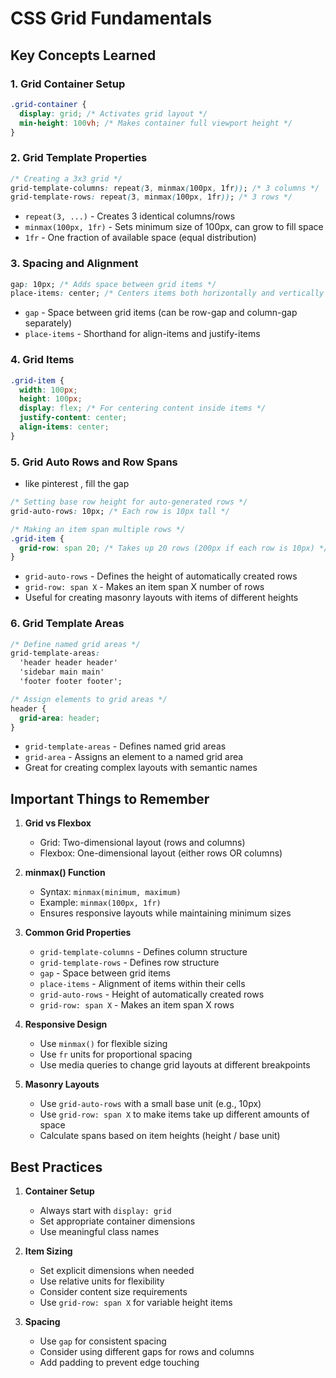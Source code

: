 # CSS Grid Fundamentals

## Key Concepts Learned

### 1. Grid Container Setup

```css
.grid-container {
  display: grid; /* Activates grid layout */
  min-height: 100vh; /* Makes container full viewport height */
}
```

### 2. Grid Template Properties

```css
/* Creating a 3x3 grid */
grid-template-columns: repeat(3, minmax(100px, 1fr)); /* 3 columns */
grid-template-rows: repeat(3, minmax(100px, 1fr)); /* 3 rows */
```

- `repeat(3, ...)` - Creates 3 identical columns/rows
- `minmax(100px, 1fr)` - Sets minimum size of 100px, can grow to fill space
- `1fr` - One fraction of available space (equal distribution)

### 3. Spacing and Alignment

```css
gap: 10px; /* Adds space between grid items */
place-items: center; /* Centers items both horizontally and vertically */
```

- `gap` - Space between grid items (can be row-gap and column-gap separately)
- `place-items` - Shorthand for align-items and justify-items

### 4. Grid Items

```css
.grid-item {
  width: 100px;
  height: 100px;
  display: flex; /* For centering content inside items */
  justify-content: center;
  align-items: center;
}
```

### 5. Grid Auto Rows and Row Spans

- like pinterest , fill the gap

```css
/* Setting base row height for auto-generated rows */
grid-auto-rows: 10px; /* Each row is 10px tall */

/* Making an item span multiple rows */
.grid-item {
  grid-row: span 20; /* Takes up 20 rows (200px if each row is 10px) */
}
```

- `grid-auto-rows` - Defines the height of automatically created rows
- `grid-row: span X` - Makes an item span X number of rows
- Useful for creating masonry layouts with items of different heights

### 6. Grid Template Areas

```css
/* Define named grid areas */
grid-template-areas:
  'header header header'
  'sidebar main main'
  'footer footer footer';

/* Assign elements to grid areas */
header {
  grid-area: header;
}
```

- `grid-template-areas` - Defines named grid areas
- `grid-area` - Assigns an element to a named grid area
- Great for creating complex layouts with semantic names

## Important Things to Remember

1. **Grid vs Flexbox**

   - Grid: Two-dimensional layout (rows and columns)
   - Flexbox: One-dimensional layout (either rows OR columns)

2. **minmax() Function**

   - Syntax: `minmax(minimum, maximum)`
   - Example: `minmax(100px, 1fr)`
   - Ensures responsive layouts while maintaining minimum sizes

3. **Common Grid Properties**

   - `grid-template-columns` - Defines column structure
   - `grid-template-rows` - Defines row structure
   - `gap` - Space between grid items
   - `place-items` - Alignment of items within their cells
   - `grid-auto-rows` - Height of automatically created rows
   - `grid-row: span X` - Makes an item span X rows

4. **Responsive Design**

   - Use `minmax()` for flexible sizing
   - Use `fr` units for proportional spacing
   - Use media queries to change grid layouts at different breakpoints

5. **Masonry Layouts**
   - Use `grid-auto-rows` with a small base unit (e.g., 10px)
   - Use `grid-row: span X` to make items take up different amounts of space
   - Calculate spans based on item heights (height / base unit)

## Best Practices

1. **Container Setup**

   - Always start with `display: grid`
   - Set appropriate container dimensions
   - Use meaningful class names

2. **Item Sizing**

   - Set explicit dimensions when needed
   - Use relative units for flexibility
   - Consider content size requirements
   - Use `grid-row: span X` for variable height items

3. **Spacing**

   - Use `gap` for consistent spacing
   - Consider using different gaps for rows and columns
   - Add padding to prevent edge touching
